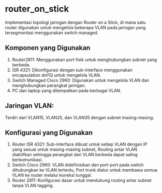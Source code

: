 # router_on_stick
Implementasi topologi jaringan dengan Router on a Stick, di mana satu router digunakan untuk mengelola beberapa VLAN pada jaringan yang tersegmentasi menggunakan switch managed. 

## Komponen yang Digunakan
1. Router2811: Menggunakan port fisik untuk menghubungkan subnet yang berbeda.
2. ISR 4321: Dikonfigurasi dengan sub-interface menggunakan encapsulation dot1Q untuk mengelola VLAN.
3. Switch Managed Cisco 2960: Digunakan untuk mengelola VLAN dan menghubungkan perangkat jaringan.
4. PC dan laptop yang ditempatkan pada berbagai VLAN.
   
## Jaringan VLAN:
Terdiri dari VLAN15, VLAN25, dan VLAN35 dengan subnet masing-masing.

## Konfigurasi yang Digunakan
1. Router ISR 4321:
Sub-interface dibuat untuk setiap VLAN dengan IP yang sesuai untuk masing-masing subnet,
Routing antar VLAN diaktifkan sehingga perangkat dari VLAN berbeda dapat saling berkomunikasi.
2. Switch Cisco 2960:
VLAN didefinisikan dan port-port pada switch dihubungkan ke VLAN tertentu,
Port trunk diatur untuk membawa semua VLAN ke router melalui koneksi tunggal.
3. Router 2811:
Konfigurasi dasar untuk mendukung routing antar subnet tanpa VLAN tagging.

